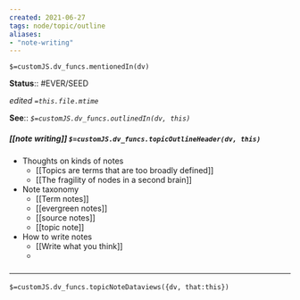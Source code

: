```yaml
---
created: 2021-06-27
tags: node/topic/outline
aliases:
- "note-writing"
---
```

`$=customJS.dv_funcs.mentionedIn(dv)`


**Status**:: #EVER/SEED

*edited `=this.file.mtime`*

**See**:: 
*`$=customJS.dv_funcs.outlinedIn(dv, this)`*

##### [[note writing]] `$=customJS.dv_funcs.topicOutlineHeader(dv, this)`
- Thoughts on kinds of notes
	- [[Topics are terms that are too broadly defined]]
	- [[The fragility of nodes in a second brain]]
- Note taxonomy
	- [[Term notes]]
	- [[evergreen notes]]
	- [[source notes]]
	- [[topic note]]
- How to write notes
	- [[Write what you think]]
	- 

### <hr class="dataviews"/>
`$=customJS.dv_funcs.topicNoteDataviews({dv, that:this})`